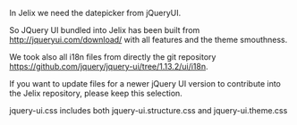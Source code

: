 In Jelix we need the datepicker from jQueryUI.

So JQuery UI bundled into Jelix has been built from http://jqueryui.com/download/
with all features and the theme smouthness.

We took also all i18n files from directly the git repository https://github.com/jquery/jquery-ui/tree/1.13.2/ui/i18n.

If you want to update files for a newer jQuery UI version to contribute into 
the Jelix repository, please keep this selection.

jquery-ui.css includes both jquery-ui.structure.css and jquery-ui.theme.css




